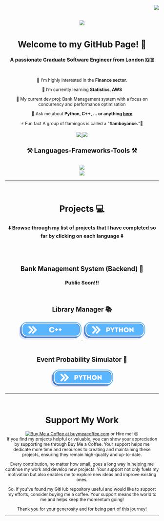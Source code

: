 <img align="right" src="https://visitor-badge.laobi.icu/badge?page_id=GwinzTV.GwinzTV" />
<h1 align="center">
    <img src="https://readme-typing-svg.herokuapp.com/?font=Righteous&size=35&center=true&vCenter=true&width=500&height=70&duration=4000&lines=Hi+There!+👋;+I'm+Joshua+Iyinkanmi!;" />
</h1>

<h1 align="center"> Welcome to my GitHub Page! 👋 </h1>

<h3 align="center">A passionate Graduate Software Engineer from London 🇬🇧</h3>

<br/>

<div align="center">

 🏦 I'm highly interested in the **Finance sector**.
 
 🌱 I’m currently learning **Statistics, AWS**

 🌱 My current dev proj: Bank Management system with a focus on concurrency and performance optimisation

💬 Ask me about **Python, C++, ... or anything [here](https://github.com/GwinzTV/GwinzTV/issues)**

⚡ Fun fact A group of flamingos is called a "**flamboyance.**"🦩

 </div>

<div align="center"> 
  <a href="mailto:joshiyin5@gmail.com">
    <img src="https://img.shields.io/badge/Gmail-333333?style=for-the-badge&logo=gmail&logoColor=red" />
  </a>
  <a href="https://www.linkedin.com/in/joshua-iyinkanmi-eee/" target="_blank">
    <img src="https://img.shields.io/badge/LinkedIn-0077B5?style=for-the-badge&logo=linkedin&logoColor=white" target="_blank" />
  </a>
<!--   <a href="https://gwinztv.github.io/portfolio_page/" target="_blank">
     <img src="https://img.shields.io/badge/Portfolio-FF5722?style=for-the-badge&logo=todoist&logoColor=white" target="_blank" /> 
  </a> -->
</div>

<h2 align="center">⚒️ Languages-Frameworks-Tools ⚒️</h2>
<br/>
<div align="center">
    <img src="https://skillicons.dev/icons?i=python,cpp,vscode,github,git" /><br>
</div>
<div align="center">
    <img src="https://skillicons.dev/icons?i=html,css,javascript,firebase,java,mysql,django" />
</div>

<hr/>
<br/>

<h1 align="center"> Projects 💻 </h1>

<h3 align="center">⬇️ Browse through my list of projects that I have completed so far by clicking on each language ⬇️</h3>
<br/>

<br/>
<h2 align="center"> Bank Management System (Backend) 🏦</h2>
<div align="center">
<h3 align="center"> Public Soon!!! </h3>
</div>

<br/>
<h2 align="center"> Library Manager 📚</h2>
<div align="center">
<a href='https://github.com/GwinzTV/Book_Management' target='_blank'><img height='64' style='border:0px;height:64px;' src='src/cpp.png' border='0' alt='C++ projects on GwinzTV Github' />
</a>
<a href='https://github.com/GwinzTV/python-library-manager' target='_blank'><img height='64' style='border:0px;height:64px;' src='src/python.png' border='0' alt='Python projects on GwinzTV Github' />
</a>
</div>

<br/>
<h2 align="center"> Event Probability Simulator 🎲</h2>
<div align="center">
<a href='https://github.com/GwinzTV/Event-Simulator' target='_blank'><img height='64' style='border:0px;height:64px;' src='src/python.png' border='0' alt='Python projects on GwinzTV Github' />
</a>
</div>


<hr/>
<br/>
<h1 align="center"> Support My Work </h1>

<div align="center">
<a href='https://www.buymeacoffee.com/gwinzdev' target='_blank'><img height='64' style='border:0px;height:64px;' src='https://storage.ko-fi.com/cdn/kofi1.png?v=3' border='0' alt='Buy Me a Coffee at buymeacoffee.com' /></a>
or Hire me! 😉
</div>
<div align="center"> If you find my projects helpful or valuable, you can show your appreciation by supporting me through Buy Me a Coffee. Your support helps me dedicate more time and resources to creating and maintaining these projects, ensuring they remain high-quality and up-to-date.

Every contribution, no matter how small, goes a long way in helping me continue my work and develop new projects. Your support not only fuels my motivation but also enables me to explore new ideas and improve existing ones.

So, if you've found my GitHub repository useful and would like to support my efforts, consider buying me a coffee. Your support means the world to me and helps keep the momentum going!


Thank you for your generosity and for being part of this journey!
</div>

<hr/>
<br/>

